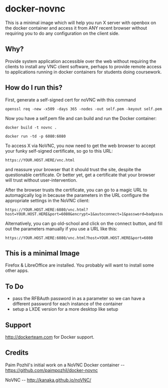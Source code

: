 docker-novnc
============

This is a minimal image which will help you run X server with openbox on the docker container and access it from ANY recent browser without requiring you to do any configuration on the client side.


## Why?

Provide system application accessible over the web without requiring the clients to install any  VNC client software, perhaps to provide remote access to applications running in docker containers for students doing coursework.


## How do I run this?

First, generate a self-signed cert for noVNC with this command
```
openssl req -new -x509 -days 365 -nodes -out self.pem -keyout self.pem

```

Now you have a self.pem file and can build and run the Docker container:
```
docker build -t novnc .

docker run -td -p 6080:6080

``` 

To access X via NoVNC, you now need to get the web browser to accept your 
funky self-signed certificate, so go to this URL:

``` 
https://YOUR.HOST.HERE/vnc.html 
``` 
and reassure your browser that it should trust the site, despite the questionable certificate.
Or better yet, get a certificate that your browser will trust without user-intervention.

After the browser trusts the certificate, you can go to a magic URL to automagically log in
because the parameters in the URL configure the appropriate settings in the NoVNC client:

```
https://YOUR.HOST.HERE:6080/vnc.html?host=YOUR.HOST.HERE&port=6080&encrypt=1&autoconnect=1&password=badpassword
```

Alternatively, you can go old-school and click on the connect button, and fill out the parameters manually if
you use a URL like this:

```
https://YOUR.HOST.HERE:6080/vnc.html?host=YOUR.HOST.HERE&port=6080
```



## This is a minimal Image

Firefox & LibreOffice are installed. 
You probably will want to install some other apps.

## To Do

- pass the RFBAuth password in as a parameter so we can have a different password for each instance of the container
- setup a LXDE version for a more desktop like setup


## Support

http://dockerteam.com for Docker support.

## Credits

Paim Pozhil's initial work on a NoVNC Docker container --  https://github.com/paimpozhil/docker-novnc

NoVNC -- http://kanaka.github.io/noVNC/
